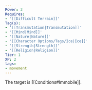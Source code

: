 ```yaml
---
Power: 3
Requires:
- '[[Difficult Terrain]]'
Tag(s):
- '[[Transmutation|Transmutation]]'
- '[[Mind|Mind]]'
- '[[Nature|Nature]]'
- '[[Character Options/Tags/Ice|Ice]]'
- '[[Strength|Strength]]'
- '[[Religion|Religion]]'
Tier: 1
XP: 2
tags:
- movement
---
```


The target is [[Conditions#Immobile]].